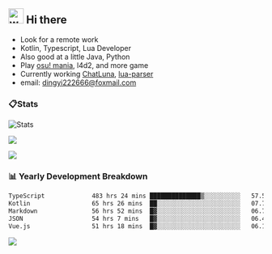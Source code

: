 ## <img alt="wave" src="https://raw.githubusercontent.com/MartinHeinz/MartinHeinz/master/wave.gif" width="30px"> Hi there

- Look for a remote work
- Kotlin, Typescript, Lua Developer
- Also good at a little Java, Python
- Play [osu! mania](https://osu.ppy.sh/users/29808669), l4d2, and more game
- Currently working [ChatLuna](https://github.com/ChatLunaLab), [lua-parser](https://github.com/dingyi222666/lua-parser)
- email: [dingyi222666@foxmail.com](mailto:dingyi222666@foxmail.com)

### 📋Stats

![Stats](https://github-readme-stats.vercel.app/api?username=dingyi222666&show_icons=true&icon_color=47A69E&title_color=47A69E&count_private=true)    

![](https://api.githubtrends.io/user/svg/dingyi222666/langs?time_range=one_year&include_private=True&loc_metric=changed&theme=classic)

![](http://github-profile-summary-cards.vercel.app/api/cards/productive-time?username=dingyi222666&theme=nord_dark&utcOffset=8)

### 📊 Yearly Development Breakdown

<!--START_SECTION:waka-->

```txt
TypeScript             483 hrs 24 mins ██████████████▒░░░░░░░░░░   57.57 %
Kotlin                 65 hrs 26 mins  ██░░░░░░░░░░░░░░░░░░░░░░░   07.79 %
Markdown               56 hrs 52 mins  █▓░░░░░░░░░░░░░░░░░░░░░░░   06.77 %
JSON                   54 hrs 7 mins   █▓░░░░░░░░░░░░░░░░░░░░░░░   06.45 %
Vue.js                 51 hrs 18 mins  █▓░░░░░░░░░░░░░░░░░░░░░░░   06.11 %
```

<!--END_SECTION:waka-->

![](https://komarev.com/ghpvc/?username=dingyi222666)
